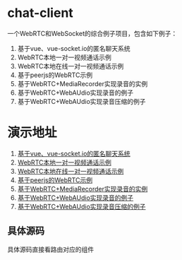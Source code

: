 # chat-client
一个WebRTC和WebSocket的综合例子项目，包含如下例子：
1. 基于vue、vue-socket.io的匿名聊天系统
2. WebRTC本地一对一视频通话示例
3. WebRTC本地在线一对一视频通话示例
4. 基于peerjs的WebRTC示例
5. 基于WebRTC+MediaRecorder实现录音的实例
6. 基于WebRTC+WebAUdio实现录音的例子
7. 基于WebRTC+WebAUdio实现录音压缩的例子
# 演示地址
1. [基于vue、vue-socket.io的匿名聊天系统](https://39.105.103.136:82/)
2. [WebRTC本地一对一视频通话示例](https://39.105.103.136:82/one2one)
3. [WebRTC本地在线一对一视频通话示例](https://39.105.103.136:82/Online121)
4. [基于peerjs的WebRTC示例](https://39.105.103.136:82/peer121)
5. [基于WebRTC+MediaRecorder实现录音的实例](https://39.105.103.136:82/sound-record)
6. [基于WebRTC+WebAUdio实现录音的例子](https://39.105.103.136:82/sound-record-2)
7. [基于WebRTC+WebAUdio实现录音压缩的例子](https://39.105.103.136:82/sound-record-compression)
## 具体源码
具体源码直接看路由对应的组件

